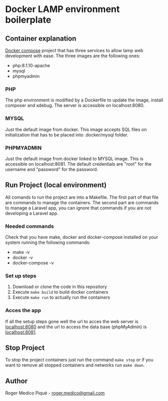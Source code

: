 # Docker LAMP environment boilerplate

## Container explanation

[Docker compose](https://docs.docker.com/compose/) project that has three services to allow lamp web development with ease. The three images are the following ones:

 - php:8.1.10-apache
 - mysql
 - phpmyadmin

### PHP
The php environment is modified by a Dockerfile to update the image, install composer and xdebug. The server is accessible on localhost:8080.

### MYSQL
Just the default image from docker. This image accepts SQL files on initialization that has to be placed into .docker/mysql folder.

### PHPMYADMIN
Just the default image from docker linked to MYSQL image. This is accessible on localhost:8081. The default credentials are "root" for the username and "password" for the password. 

## Run Project (local environment)
All comands to run the project are into a Makefile. The first part of that file are commands to manage the containers. The second part are commands to manage a Laravel app, you can ignore that commands if you are not developing a Laravel app.

### Needed commands

Check that you have make, docker and docker-compose installed on your system running the following commands:
- make -v
- docker -v
- docker-compose -v

### Set up steps

1. Download or clone the code in this repository
2. Execute ``make build`` to build docker containers
3. Execute ``make run`` to actually run the containers

### Acces the app

If all the setup steps gone well the url to acces the web server is [localhost:8080](http://localhost:8080) and the url to access the data base (phpMyAdmin) is [localhost:8081](http://localhost:8081).

## Stop Project

To stop the project containers just run the command
``make stop`` or if you want to remove all stopped containers and networks run ``make down``.

## Author

Roger Medico Piqué - [roger.medico@gmail.com](mailto:roger.medico@gmail.com)
